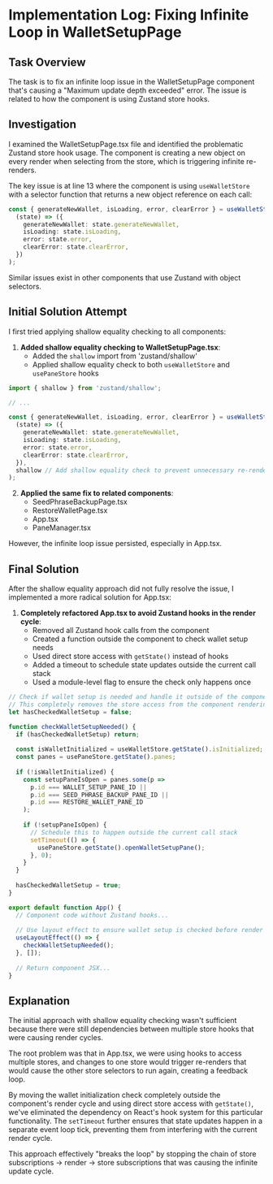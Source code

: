 # Implementation Log: Fixing Infinite Loop in WalletSetupPage

## Task Overview
The task is to fix an infinite loop issue in the WalletSetupPage component that's causing a "Maximum update depth exceeded" error. The issue is related to how the component is using Zustand store hooks.

## Investigation
I examined the WalletSetupPage.tsx file and identified the problematic Zustand store hook usage. The component is creating a new object on every render when selecting from the store, which is triggering infinite re-renders.

The key issue is at line 13 where the component is using `useWalletStore` with a selector function that returns a new object reference on each call:

```typescript
const { generateNewWallet, isLoading, error, clearError } = useWalletStore(
  (state) => ({
    generateNewWallet: state.generateNewWallet,
    isLoading: state.isLoading,
    error: state.error,
    clearError: state.clearError,
  })
);
```

Similar issues exist in other components that use Zustand with object selectors.

## Initial Solution Attempt

I first tried applying shallow equality checking to all components:

1. **Added shallow equality checking to WalletSetupPage.tsx**:
   - Added the `shallow` import from 'zustand/shallow'
   - Applied shallow equality check to both `useWalletStore` and `usePaneStore` hooks

```typescript
import { shallow } from 'zustand/shallow';

// ...

const { generateNewWallet, isLoading, error, clearError } = useWalletStore(
  (state) => ({
    generateNewWallet: state.generateNewWallet,
    isLoading: state.isLoading,
    error: state.error,
    clearError: state.clearError,
  }),
  shallow // Add shallow equality check to prevent unnecessary re-renders
);
```

2. **Applied the same fix to related components**:
   - SeedPhraseBackupPage.tsx
   - RestoreWalletPage.tsx
   - App.tsx
   - PaneManager.tsx

However, the infinite loop issue persisted, especially in App.tsx.

## Final Solution

After the shallow equality approach did not fully resolve the issue, I implemented a more radical solution for App.tsx:

1. **Completely refactored App.tsx to avoid Zustand hooks in the render cycle**:
   - Removed all Zustand hook calls from the component
   - Created a function outside the component to check wallet setup needs
   - Used direct store access with `getState()` instead of hooks
   - Added a timeout to schedule state updates outside the current call stack
   - Used a module-level flag to ensure the check only happens once

```typescript
// Check if wallet setup is needed and handle it outside of the component render cycle
// This completely removes the store access from the component rendering
let hasCheckedWalletSetup = false;

function checkWalletSetupNeeded() {
  if (hasCheckedWalletSetup) return;
  
  const isWalletInitialized = useWalletStore.getState().isInitialized;
  const panes = usePaneStore.getState().panes;
  
  if (!isWalletInitialized) {
    const setupPaneIsOpen = panes.some(p => 
      p.id === WALLET_SETUP_PANE_ID ||
      p.id === SEED_PHRASE_BACKUP_PANE_ID ||
      p.id === RESTORE_WALLET_PANE_ID
    );
    
    if (!setupPaneIsOpen) {
      // Schedule this to happen outside the current call stack
      setTimeout(() => {
        usePaneStore.getState().openWalletSetupPane();
      }, 0);
    }
  }
  
  hasCheckedWalletSetup = true;
}

export default function App() {
  // Component code without Zustand hooks...
  
  // Use layout effect to ensure wallet setup is checked before render
  useLayoutEffect(() => {
    checkWalletSetupNeeded();
  }, []);
  
  // Return component JSX...
}
```

## Explanation

The initial approach with shallow equality checking wasn't sufficient because there were still dependencies between multiple store hooks that were causing render cycles.

The root problem was that in App.tsx, we were using hooks to access multiple stores, and changes to one store would trigger re-renders that would cause the other store selectors to run again, creating a feedback loop.

By moving the wallet initialization check completely outside the component's render cycle and using direct store access with `getState()`, we've eliminated the dependency on React's hook system for this particular functionality. The `setTimeout` further ensures that state updates happen in a separate event loop tick, preventing them from interfering with the current render cycle.

This approach effectively "breaks the loop" by stopping the chain of store subscriptions -> render -> store subscriptions that was causing the infinite update cycle.
